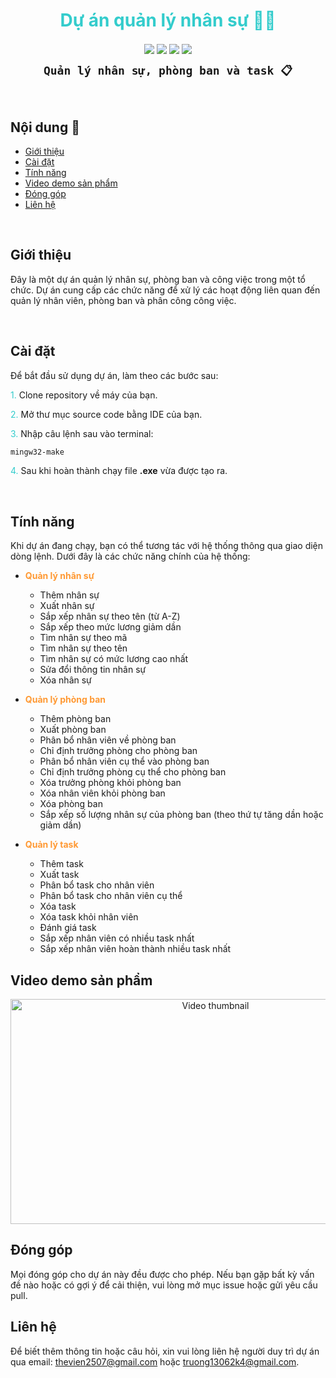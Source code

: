 <h1 align="center"><span style="color:#33cccc">Dự án quản lý nhân sự 🧑‍💻</span></h1>

<!-- <p align="center">
  <img src="https://example.com/your-project-logo.png" alt="Logo" width="150" height="150">
</p> -->

<p align="center">
  <img align="center" src="https://badgen.net/badge/icon/github?icon=github&label">
  <img align="center" src="https://badgen.net/badge/icon/git?icon=git&label">
  <img align="center" src="https://badgen.net/badge/icon/terminal?icon=terminal&label">
  <img align="center" src="https://badgen.net/badge/icon/visualstudio?icon=visualstudio&label">
</p>

<p align="center">
  <strong><code style="color: name_color; font-size: 18px;">Quản lý nhân sự, phòng ban và task 📋</code>
</strong></p>

<br>

## Nội dung 📂

- [Giới thiệu](#giới-thiệu)
- [Cài đặt](#cài-đặt)
- [Tính năng](#tính-năng)
- [Video demo sản phẩm](#video-demo-sản-phẩm)
- [Đóng góp](#đóng-góp)
- [Liên hệ](#liên-hệ)

<br>

## Giới thiệu

Đây là một dự án quản lý nhân sự, phòng ban và công việc trong một tổ chức. Dự án cung cấp các chức năng để xử lý các hoạt động liên quan đến quản lý nhân viên, phòng ban và phân công công việc.

<br>

## Cài đặt

Để bắt đầu sử dụng dự án, làm theo các bước sau:

<span style="color:#33cccc">1.</span> Clone repository về máy của bạn.

<span style="color:#33cccc">2.</span> Mở thư mục source code bằng IDE của bạn.

<span style="color:#33cccc">3.</span> Nhập câu lệnh sau vào terminal:

```bash
mingw32-make
```

<span style="color:#33cccc">4.</span> Sau khi hoàn thành chạy file **.exe** vừa được tạo ra.

<br>

## Tính năng

Khi dự án đang chạy, bạn có thể tương tác với hệ thống thông qua giao diện dòng lệnh. Dưới đây là các chức năng chính của hệ thống:

- <span style="color:#ff9933">**Quản lý nhân sự**</span>

  - Thêm nhân sự
  - Xuất nhân sự
  - Sắp xếp nhân sự theo tên (từ A-Z)
  - Sắp xếp theo mức lương giảm dần
  - Tìm nhân sự theo mã
  - Tìm nhân sự theo tên
  - Tìm nhân sự có mức lương cao nhất
  - Sửa đổi thông tin nhân sự
  - Xóa nhân sự

- <span style="color:#ff9933">**Quản lý phòng ban**</span>

  - Thêm phòng ban
  - Xuất phòng ban
  - Phân bổ nhân viên về phòng ban
  - Chỉ định trưởng phòng cho phòng ban
  - Phân bổ nhân viên cụ thể vào phòng ban
  - Chỉ định trưởng phòng cụ thể cho phòng ban
  - Xóa trưởng phòng khỏi phòng ban
  - Xóa nhân viên khỏi phòng ban
  - Xóa phòng ban
  - Sắp xếp số lượng nhân sự của phòng ban (theo thứ tự tăng dần hoặc giảm dần)

- <span style="color:#ff9933">**Quản lý task**</span>

  - Thêm task
  - Xuất task
  - Phân bổ task cho nhân viên
  - Phân bổ task cho nhân viên cụ thể
  - Xóa task
  - Xóa task khỏi nhân viên
  - Đánh giá task
  - Sắp xếp nhân viên có nhiều task nhất
  - Sắp xếp nhân viên hoàn thành nhiều task nhất
    <br>

## Video demo sản phẩm

<div style="text-align: center;">
  <a href="https://youtu.be/KIpqvelFw9E">
    <img src="https://img.youtube.com/vi/KIpqvelFw9E/maxresdefault.jpg" alt="Video thumbnail" width="640" height="360">
  </a>
</div>

## Đóng góp

Mọi đóng góp cho dự án này đều được cho phép. Nếu bạn gặp bất kỳ vấn đề nào hoặc có gợi ý để cải thiện, vui lòng mở mục issue hoặc gửi yêu cầu pull.

## Liên hệ

Để biết thêm thông tin hoặc câu hỏi, xin vui lòng liên hệ người duy trì dự án qua email: [thevien2507@gmail.com](mailto:thevien2507@gmail.com) hoặc [truong13062k4@gmail.com](mailto:truong13062k4@gmail.com).
